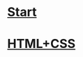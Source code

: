 # [Start](https://github.com/Dead-TR/-tch/blob/main/Start/index.md)
# [HTML+CSS](https://github.com/Dead-TR/-tch/blob/main/html/index.md)
# []()
